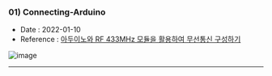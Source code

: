 ### 01) Connecting-Arduino
- Date : 2022-01-10
- Reference : [아두이노와 RF 433MHz 모듈을 활용하여 무선통신 구성하기](https://innoaus.com/posts/20190412/)
  
![image](https://user-images.githubusercontent.com/77952321/148738836-80c098f0-4ee9-4442-80b5-2734f0007d7a.png)

---
